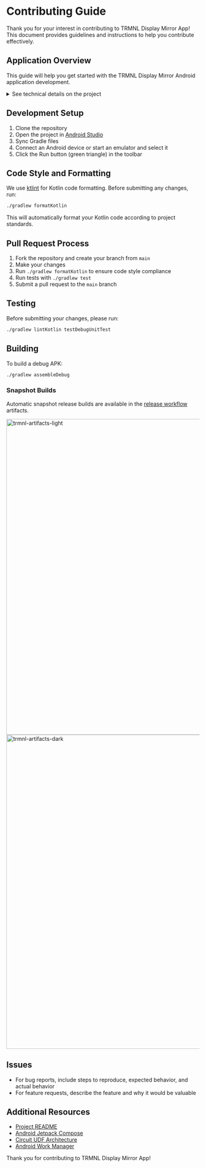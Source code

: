 # Contributing Guide

Thank you for your interest in contributing to TRMNL Display Mirror App! This document provides guidelines and instructions to help you contribute effectively.

## Application Overview

This guide will help you get started with the TRMNL Display Mirror Android application development.

<details>

<summary>See technical details on the project</summary>

### Project Structure

The app uses a modern Android architecture with the following components:

- **UI**: Jetpack Compose with Circuit UDF architecture
- **Background Processing**: WorkManager for scheduled image (re)loading
- **Networking**: Retrofit and OkHttp for API communication
- **DI**: Dagger with Anvil for dependency injection
- **Data Storage**: DataStore for preferences and token storage

#### Key Features/Screens

- Main TRMNL Mirror Display visualization in `TrmnlMirrorDisplayScreen`
- Settings management via `AppSettingsScreen`
- Image refresh log/history in `DisplayRefreshLogScreen`
- Background refresh scheduling with `TrmnlWorkScheduler` & `TrmnlImageRefreshWorker`

</details>

## Development Setup

1. Clone the repository
2. Open the project in [Android Studio](https://developer.android.com/studio)
3. Sync Gradle files
4. Connect an Android device or start an emulator and select it
5. Click the Run button (green triangle) in the toolbar

## Code Style and Formatting

We use [ktlint](https://pinterest.github.io/ktlint/latest/) for Kotlin code formatting. Before submitting any changes, run:

```bash
./gradlew formatKotlin
```

This will automatically format your Kotlin code according to project standards.

## Pull Request Process

1. Fork the repository and create your branch from `main`
2. Make your changes
3. Run `./gradlew formatKotlin` to ensure code style compliance
4. Run tests with `./gradlew test`
5. Submit a pull request to the `main` branch

## Testing

Before submitting your changes, please run:

```bash
./gradlew lintKotlin testDebugUnitTest
```

## Building

To build a debug APK:

```bash
./gradlew assembleDebug
```

### Snapshot Builds
Automatic snapshot release builds are available in the [release workflow](https://github.com/usetrmnl/trmnl-android/actions/workflows/android-release.yml) artifacts.

<img width="823" alt="trmnl-artifacts-light" src="https://github.com/user-attachments/assets/da6a4171-7e6a-41c7-915e-de4cf5c18e65#gh-light-mode-only" />
<img width="819" alt="trmnl-artifacts-dark" src="https://github.com/user-attachments/assets/3740917c-a42f-402e-938a-408c0940391b#gh-dark-mode-only" />

## Issues

- For bug reports, include steps to reproduce, expected behavior, and actual behavior
- For feature requests, describe the feature and why it would be valuable

## Additional Resources

- [Project README](README.md)
- [Android Jetpack Compose](https://developer.android.com/jetpack)
- [Circuit UDF Architecture](https://slackhq.github.io/circuit/)
- [Android Work Manager](https://developer.android.com/topic/libraries/architecture/workmanager)

Thank you for contributing to TRMNL Display Mirror App!
